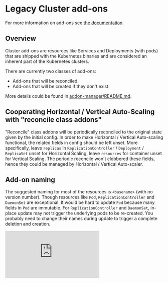# Legacy Cluster add-ons

For more information on add-ons see [the documentation](https://kubernetes.io/docs/concepts/cluster-administration/addons/).

## Overview

Cluster add-ons are resources like Services and Deployments (with pods) that are
shipped with the Kubernetes binaries and are considered an inherent part of the
Kubernetes clusters.

There are currently two classes of add-ons:
- Add-ons that will be reconciled.
- Add-ons that will be created if they don't exist.

More details could be found in [addon-manager/README.md](addon-manager/README.md).

## Cooperating Horizontal / Vertical Auto-Scaling with "reconcile class addons"

"Reconcile" class addons will be periodically reconciled to the original state given
by the initial config. In order to make Horizontal / Vertical Auto-scaling functional,
the related fields in config should be left unset. More specifically, leave `replicas`
in `ReplicationController` / `Deployment` / `ReplicaSet` unset for Horizontal Scaling,
leave `resources` for container unset for Vertical Scaling. The periodic reconcile
won't clobbered these fields, hence they could be managed by Horizontal / Vertical
Auto-scaler.

## Add-on naming

The suggested naming for most of the resources is `<basename>` (with no version number).
Though resources like `Pod`, `ReplicationController` and `DaemonSet` are exceptional.
It would be hard to update `Pod` because many fields in `Pod` are immutable. For
`ReplicationController` and `DaemonSet`, in-place update may not trigger the underlying
pods to be re-created. You probably need to change their names during update to trigger
a complete deletion and creation.

[![Analytics](https://kubernetes-site.appspot.com/UA-36037335-10/GitHub/cluster/addons/README.md?pixel)]()
